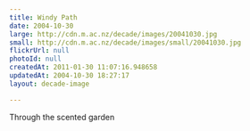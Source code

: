 ```yaml
---
title: Windy Path
date: 2004-10-30
large: http://cdn.m.ac.nz/decade/images/20041030.jpg
small: http://cdn.m.ac.nz/decade/images/small/20041030.jpg
flickrUrl: null
photoId: null
createdAt: 2011-01-30 11:07:16.948658
updatedAt: 2004-10-30 18:27:17
layout: decade-image

---
```

Through the scented garden
